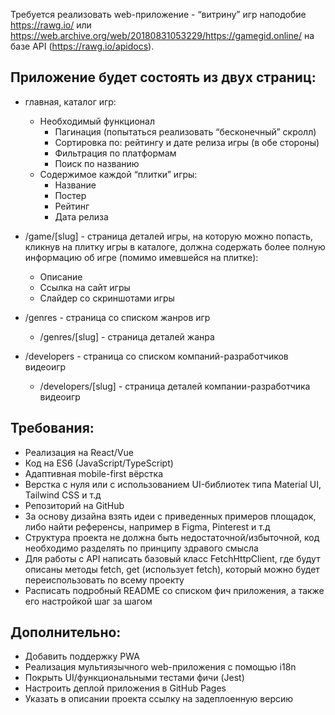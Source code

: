 Требуется реализовать web-приложение - “витрину” игр наподобие https://rawg.io/ или https://web.archive.org/web/20180831053229/https://gamegid.online/ на базе API (https://rawg.io/apidocs).

## Приложение будет состоять из двух страниц:
- главная, каталог игр:
    - Необходимый функционал
        - Пагинация (попытаться реализовать “бесконечный” скролл)
        - Сортировка по: рейтингу и дате релиза игры (в обе стороны)
        - Фильтрация по платформам
        - Поиск по названию
    - Содержимое каждой “плитки” игры:
        - Название
        - Постер
        - Рейтинг
        - Дата релиза

- /game/[slug] - страница деталей игры, на которую можно попасть, кликнув на плитку игры в каталоге, должна содержать более полную информацию об игре (помимо имевшейся на плитке):
    - Описание
    - Ссылка на сайт игры
    - Слайдер со скриншотами игры
- /genres - страница со списком жанров игр
    - /genres/[slug] - страница деталей жанра
- /developers - страница со списком компаний-разработчиков видеоигр
    - /developers/[slug] - страница деталей компании-разработчика видеоигр

 ## Требования:
- Реализация на React/Vue
- Код на ES6 (JavaScript/TypeScript)
- Адаптивная mobile-first вёрстка
- Верстка с нуля или с использованием UI-библиотек типа Material UI, Tailwind CSS и т.д
- Репозиторий на GitHub
- За основу дизайна взять идеи с приведенных примеров площадок, либо найти референсы, например в Figma, Pinterest и т.д
- Структура проекта не должна быть недостаточной/избыточной, код необходимо разделять по принципу здравого смысла
- Для работы с API написать базовый класс FetchHttpClient, где будут описаны методы fetch, get (использует fetch), который можно будет переиспользовать по всему проекту
- Расписать подробный README со списком фич приложения, а также его настройкой шаг за шагом

## Дополнительно:
- Добавить поддержку PWA
- Реализация мультиязычного web-приложения с помощью i18n
- Покрыть UI/функциональными тестами фичи (Jest)
- Настроить деплой приложения в GitHub Pages
- Указать в описании проекта ссылку на задеплоенную версию